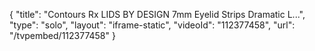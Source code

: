 {
    "title": "Contours Rx LIDS BY DESIGN 7mm Eyelid Strips  Dramatic L...",
    "type": "solo",
    "layout": "iframe-static",
    "videoId": "112377458",
    "url": "\/tvpembed\/112377458"
}